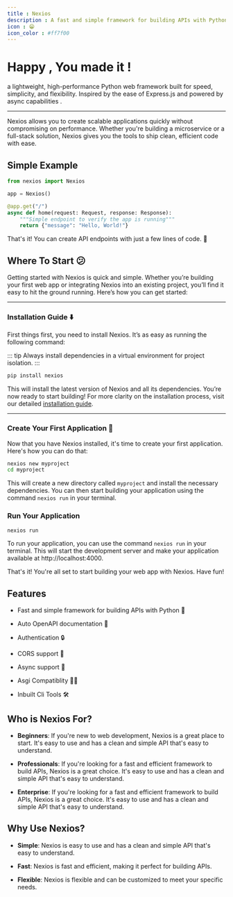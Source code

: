 ```yaml
---
title : Nexios
description : A fast and simple framework for building APIs with Python
icon : 😁
icon_color : #ff7f00
---
```


# Happy , You made it !

a lightweight, high-performance Python web framework built for speed, simplicity, and flexibility. Inspired by the ease of Express.js and powered by async capabilities .


---
Nexios allows you to create scalable applications quickly without compromising on performance. Whether you're building a microservice or a full-stack solution, Nexios gives you the tools to ship clean, efficient code with ease.

## Simple Example

```python {3}
from nexios import Nexios

app = Nexios()

@app.get("/")
async def home(request: Request, response: Response):
    """Simple endpoint to verify the app is running"""
    return {"message": "Hello, World!"}


```

That's it! You can create API endpoints with just a few lines of code. 🚀



## Where To Start 😕

Getting started with Nexios is quick and simple. Whether you’re building your first web app or integrating Nexios into an existing project, you’ll find it easy to hit the ground running. Here’s how you can get started:

---

### Installation Guide ⬇️

First things first, you need to install Nexios. It’s as easy as running the following command:

::: tip
Always install dependencies in a virtual environment for project isolation.
:::

```bash
pip install nexios
```

This will install the latest version of Nexios and all its dependencies. You’re now ready to start building! For more clarity on the installation process, visit our detailed [installation guide](/docs/getting-started/installation-guide/).

---

### Create Your First Application 🚀

Now that you have Nexios installed, it's time to create your first application. Here's how you can do that:

```bash
nexios new myproject
cd myproject
```

This will create a new directory called `myproject` and install the necessary dependencies. You can then start building your application using the command `nexios run` in your terminal.

### Run Your Application

```bash
nexios run
```
To run your application, you can use the command `nexios run` in your terminal. This will start the development server and make your application available at http://localhost:4000.

That's it! You're all set to start building your web app with Nexios. Have fun!



## Features

- Fast and simple framework for building APIs with Python 🚀

-  Auto OpenAPI documentation 📃

-  Authentication  🔒

-  CORS support 🚧

-  Async support 💞

- Asgi Compatiblity 🧑‍💻

- Inbuilt Cli Tools 🛠  ️


## Who is Nexios For?

- **Beginners**: If you're new to web development, Nexios is a great place to start. It's easy to use and has a clean and simple API that's easy to understand.

- **Professionals**: If you're looking for a fast and efficient framework to build APIs, Nexios is a great choice. It's easy to use and has a clean and simple API that's easy to understand.

- **Enterprise**: If you're looking for a fast and efficient framework to build APIs, Nexios is a great choice. It's easy to use and has a clean and simple API that's easy to understand.


## Why Use Nexios?

- **Simple**: Nexios is easy to use and has a clean and simple API that's easy to understand.

- **Fast**: Nexios is fast and efficient, making it perfect for building APIs.

- **Flexible**: Nexios is flexible and can be customized to meet your specific needs.

